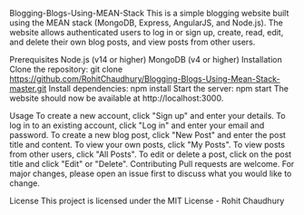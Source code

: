 Blogging-Blogs-Using-MEAN-Stack
This is a simple blogging website built using the MEAN stack (MongoDB, Express, AngularJS, and Node.js). The website allows authenticated users to log in or sign up, create, read, edit, and delete their own blog posts, and view posts from other users.

Prerequisites
Node.js (v14 or higher)
MongoDB (v4 or higher)
Installation
Clone the repository: git clone https://github.com/RohitChaudhury/Blogging-Blogs-Using-Mean-Stack-master.git
Install dependencies: npm install
Start the server: npm start
The website should now be available at http://localhost:3000.

Usage
To create a new account, click "Sign up" and enter your details.
To log in to an existing account, click "Log in" and enter your email and password.
To create a new blog post, click "New Post" and enter the post title and content.
To view your own posts, click "My Posts".
To view posts from other users, click "All Posts".
To edit or delete a post, click on the post title and click "Edit" or "Delete".
Contributing
Pull requests are welcome. For major changes, please open an issue first to discuss what you would like to change.

License
This project is licensed under the MIT License - Rohit Chaudhury






